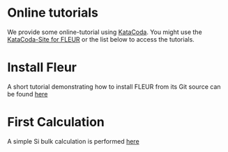 Online tutorials
===========================

We provide some online-tutorial using [KataCoda](http://www.katacoda.com). You might use
the [KataCoda-Site for FLEUR](http://www.katacoda.com/wortmann) or the list below to
access the tutorials.

# Install Fleur
A short tutorial demonstrating how to install FLEUR from its Git source can be found [here](katacoda1.md)

# First Calculation
A simple Si bulk calculation is performed [here](katacoda2.md)

